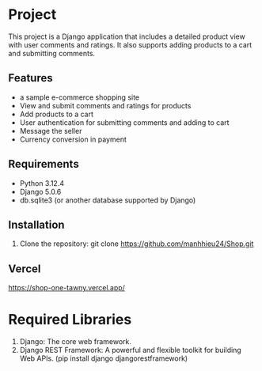 # Project

This project is a Django application that includes a detailed product view with user comments and ratings. It also supports adding products to a cart and submitting comments.

## Features
- a sample e-commerce shopping site
- View and submit comments and ratings for products
- Add products to a cart
- User authentication for submitting comments and adding to cart
- Message the seller
- Currency conversion in payment

## Requirements

- Python 3.12.4
- Django 5.0.6
- db.sqlite3 (or another database supported by Django)

## Installation

1. Clone the repository:
git clone https://github.com/manhhieu24/Shop.git

## Vercel

https://shop-one-tawny.vercel.app/


# Required Libraries
1. Django: The core web framework.
2. Django REST Framework: A powerful and flexible toolkit for building Web APIs. (pip install django djangorestframework)

